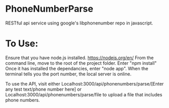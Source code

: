 # PhoneNumberParse
RESTful api service using google's libphonenumber repo in javascript.

# To Use:
Ensure that you have node.js installed.
https://nodejs.org/en/
From the command line, move to the root of the project folder.
Enter "npm install"
Once it has installed the dependancies, enter "node app".
When the terminal tells you the port number, the local server is online.

To use the API, visit either Localhost:3000/api/phonenumbers/parse/[Enter any test text/phone number here] 
or Localhost:3000/api/phonenumbers/parse/file to upload a file that includes phone numbers.
